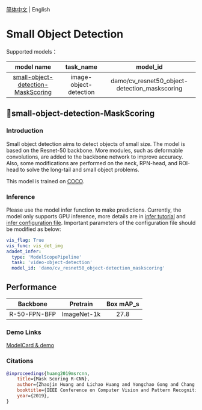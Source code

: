 [简体中文](./small_object_detection.md) | English
# Small Object Detection

Supported models：

|model name|task_name|model_id|
|:--:|:--:|:--:|
|[small-object-detection-MaskScoring](#small-object-detection-MaskScoring)|image-object-detection|damo/cv_resnet50_object-detection_maskscoring|

## 📌small-object-detection-MaskScoring
### Introduction
Small object detection aims to detect objects of small size. The model is based on the Resnet-50 backbone. More modules, such as deformable convolutions, are added to the backbone network to improve accuracy. Also, some modifications are performed on the neck, RPN-head, and ROI-head to solve the long-tail and small object problems.

This model is trained on [COCO](https://cocodataset.org/#detection-2017).


### Inference
Please use the model infer function to make predictions. Currently, the model only supports GPU inference, more details are in [infer tutorial](../infer/infer_tutorial_EN.md) and [infer configuration file](../../configs/infer/model_infer.yaml). Important parameters of the configuration file should be modified as below:

```yaml
vis_flag: True
vis_func: vis_det_img
adadet_infer:
  type: 'ModelScopePipeline'
  task: 'video-object-detection'
  model_id: 'damo/cv_resnet50_object-detection_maskscoring'
```

## Performance
| Backbone |  Pretrain   | Box mAP_s |
|:--------:|:-----------:|:-------:|
| R-50-FPN-BFP | ImageNet-1k |  27.8  |

### Demo Links
[ModelCard & demo](https://modelscope.cn/models/damo/cv_resnet50_object-detection_maskscoring/summary)

### Citations
```BibTeX
@inproceedings{huang2019msrcnn,
    title={Mask Scoring R-CNN},
    author={Zhaojin Huang and Lichao Huang and Yongchao Gong and Chang Huang and Xinggang Wang},
    booktitle={IEEE Conference on Computer Vision and Pattern Recognition},
    year={2019},
}
```
